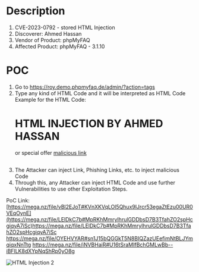 # Description

1. CVE-2023-0792 - stored HTML Injection
1. Discoverer: Ahmed Hassan
1. Vendor of Product: phpMyFAQ
1. Affected Product: phpMyFAQ - 3.1.10

# POC
1. Go to https://roy.demo.phpmyfaq.de/admin/?action=tags
1. Type any kind of HTML Code and it will be interpreted as HTML Code Example for the HTML Code: <h1> HTML INJECTION BY AHMED HASSAN</h1> or </h2>special offer <a href=www.evil.com>malicious link</a><h2>
1. The Attacker can inject Link, Phishing Links, etc. to inject malicious Code
1. Through this, any Attacker can inject HTML Code and use further Vulnerabilities to use other Exploitation Steps.


PoC Link: [https://mega.nz/file/vBl2EJoT#KVnXKVqLOl5Qhux9lJrcr53egaZtEzu00UR0VEqOynE](https://mega.nz/file/LElDkC7b#MpRKhMmryIhrulGDDbsD7B3TfahZO2spHcgiqyA7iSc)https://mega.nz/file/LElDkC7b#MpRKhMmryIhrulGDDbsD7B3TfahZO2spHcgiqyA7iSc
https://mega.nz/file/OYEHVYAR#sn1J15bQGGkT5N8BIQZazUEefimNtBLJYmqiqxNnTtg
https://mega.nz/file/iNVBHaiR#U16tSraMIfBchGMLwBb--iBFlLK8dXYpNqShRp0yO8g

![HTML Injection 2](https://github.com/ahmedvienna/Vulnerabilities/assets/80028768/6b76bbd0-6769-49ce-bab8-3d4fa7b04978)
